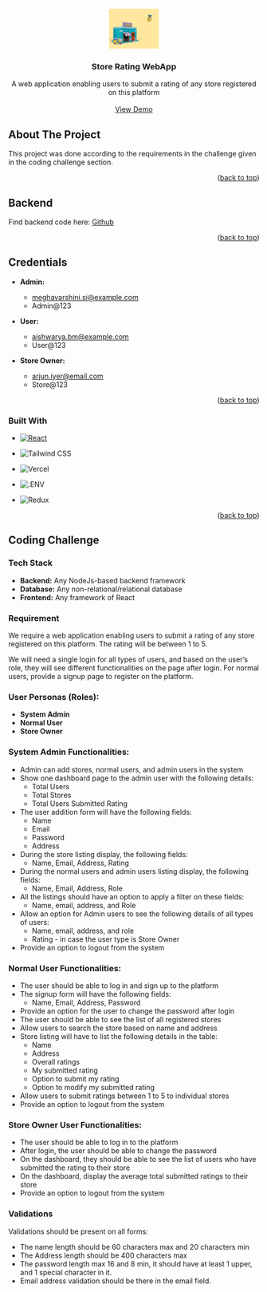 <!-- PROJECT LOGO -->
<br />
<div align="center">
  <a href="https://github.com/RajathRao2000/store-rating-app-frontend">
    <img src="public/store3d.jpg" alt="Logo" width="100" height="80">
  </a>

<h3 align="center">Store Rating WebApp</h3>

  <p align="center">
    A web application enabling users to submit a rating of any store
registered on this platform
    <br />
    <!-- <a href="https://github.com/github_username/repo_name"><strong>Explore the docs »</strong></a>
    <br /> -->
    <br />
    <a href="https://store-rating-app-frontend.vercel.app/sign-in">View Demo</a>
    <!-- ·
    <a href="https://github.com/github_username/repo_name/issues/new?labels=bug&template=bug-report---.md">Report Bug</a>
    ·
    <a href="https://github.com/github_username/repo_name/issues/new?labels=enhancement&template=feature-request---.md">Request Feature</a> -->
  </p>
</div>

<!-- ABOUT THE PROJECT -->

## About The Project

This project was done according to the requirements in the challenge given in the coding challenge section.

<p align="right">(<a href="#readme-top">back to top</a>)</p>

## Backend

Find backend code here: [Github](https://github.com/RajathRao2000/backend_store-rating-app)

<p align="right">(<a href="#readme-top">back to top</a>)</p>

## Credentials

- <b>Admin:</b>

  - meghavarshini.si@example.com
  - Admin@123

- <b>User:</b>

  - aishwarya.bm@example.com
  - User@123

- <b>Store Owner:</b>
  - arjun.iyer@email.com
  - Store@123

<p align="right">(<a href="#readme-top">back to top</a>)</p>

### Built With

- [![React][React.js]][React-url]

- ![Tailwind CSS](https://img.shields.io/static/v1?style=for-the-badge&message=Tailwind+CSS&color=222222&logo=Tailwind+CSS&logoColor=06B6D4&label=)
- ![Vercel](https://img.shields.io/static/v1?style=for-the-badge&message=Vercel&color=000000&logo=Vercel&logoColor=FFFFFF&label=)
- ![.ENV](https://img.shields.io/static/v1?style=for-the-badge&message=.ENV&color=222222&logo=.ENV&logoColor=ECD53F&label=)
- ![Redux](https://img.shields.io/static/v1?style=for-the-badge&message=Redux&color=764ABC&logo=Redux&logoColor=FFFFFF&label=)

<p align="right">(<a href="#readme-top">back to top</a>)</p>

<!-- GETTING STARTED -->

<!-- ## Screenshots

### Admin-Dashboard

<img src="readme-assets/admin-dashboard.png" alt="Logo" width="500" height="300">

### Filter and View Users

<img src="readme-assets/filter and view users.png" alt="Logo" width="500" height="300">

### User-Dashboard

<img src="readme-assets/user-dashboard.png" alt="Logo" width="500" height="300">

### Change-Rating

<img src="readme-assets/change-rating.png" alt="Logo" width="500" height="300">

### Store Owner Dashboard

<img src="readme-assets/store-owner-dashboard.png" alt="Logo" width="500" height="300"> -->

## Coding Challenge

### Tech Stack

- **Backend:** Any NodeJs-based backend framework
- **Database:** Any non-relational/relational database
- **Frontend:** Any framework of React

### Requirement

We require a web application enabling users to submit a rating of any store registered on this platform. The rating will be between 1 to 5.

We will need a single login for all types of users, and based on the user’s role, they will see different functionalities on the page after login. For normal users, provide a signup page to register on the platform.

### User Personas (Roles):

- **System Admin**
- **Normal User**
- **Store Owner**

### System Admin Functionalities:

- Admin can add stores, normal users, and admin users in the system
- Show one dashboard page to the admin user with the following details:
  - Total Users
  - Total Stores
  - Total Users Submitted Rating
- The user addition form will have the following fields:
  - Name
  - Email
  - Password
  - Address
- During the store listing display, the following fields:
  - Name, Email, Address, Rating
- During the normal users and admin users listing display, the following fields:
  - Name, Email, Address, Role
- All the listings should have an option to apply a filter on these fields:
  - Name, email, address, and Role
- Allow an option for Admin users to see the following details of all types of users:
  - Name, email, address, and role
  - Rating - in case the user type is Store Owner
- Provide an option to logout from the system

### Normal User Functionalities:

- The user should be able to log in and sign up to the platform
- The signup form will have the following fields:
  - Name, Email, Address, Password
- Provide an option for the user to change the password after login
- The user should be able to see the list of all registered stores
- Allow users to search the store based on name and address
- Store listing will have to list the following details in the table:
  - Name
  - Address
  - Overall ratings
  - My submitted rating
  - Option to submit my rating
  - Option to modify my submitted rating
- Allow users to submit ratings between 1 to 5 to individual stores
- Provide an option to logout from the system

### Store Owner User Functionalities:

- The user should be able to log in to the platform
- After login, the user should be able to change the password
- On the dashboard, they should be able to see the list of users who have submitted the rating to their store
- On the dashboard, display the average total submitted ratings to their store
- Provide an option to logout from the system

### Validations

Validations should be present on all forms:

- The name length should be 60 characters max and 20 characters min
- The Address length should be 400 characters max
- The password length max 16 and 8 min, it should have at least 1 upper, and 1 special character in it.
- Email address validation should be there in the email field.

[Next.js]: https://img.shields.io/badge/next.js-000000?style=for-the-badge&logo=nextdotjs&logoColor=white
[Next-url]: https://nextjs.org/
[React.js]: https://img.shields.io/badge/React-20232A?style=for-the-badge&logo=react&logoColor=61DAFB
[React-url]: https://reactjs.org/
